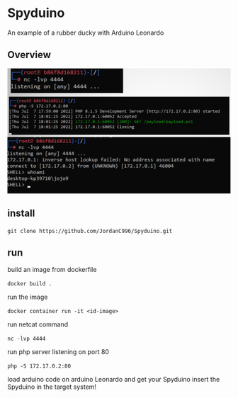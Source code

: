 # Spyduino
An example of a rubber ducky with Arduino Leonardo

## Overview

![immagine](./media/Cattura.PNG)

## install

``` git clone https://github.com/JordanC996/Spyduino.git ```
 
## run

build an image from dockerfile

`docker build . `

run the image

`docker container run -it <id-image>` 

run netcat command

`nc -lvp 4444`

run php server listening on port 80

`php -S 172.17.0.2:80`

load arduino code on arduino Leonardo and get your Spyduino
insert the Spyduino in the target system!
